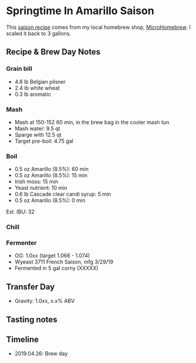 # Springtime In Amarillo Saison
This [saison recipe](Recipe.png) comes from my local homebrew shop, [MicroHomebrew](https://www.microhomebrew.com/). I scaled it back to 3 gallons.

## Recipe & Brew Day Notes
### Grain bill
- 4.8 lb Belgian pilsner
- 2.4 lb white wheat
- 0.3 lb aromatic

### Mash
- Mash at 150-152 60 min, in the brew bag in the cooler mash tun
- Mash water: 9.5 qt
- Sparge with 12.5 qt
- Target pre-boil: 4.75 gal

### Boil
- 0.5 oz Amarillo (8.5%): 60 min
- 0.5 oz Amarillo (8.5%): 15 min
- Irish moss: 15 min
- Yeast nutrient: 10 min
- 0.6 lb Cascade clear candi syrup: 5 min
- 0.5 oz Amarillo (8.5%): 0 min

Est. IBU: 32

### Chill


### Fermenter
- OG: 1.0xx (target 1.066 - 1.074)
- Wyeast 3711 French Saison, mfg 3/29/19
- Fermented in 5 gal corny (XXXXX)

## Transfer Day
- Gravity: 1.0xx, x.x% ABV

## Tasting notes

## Timeline
- 2019.04.26: Brew day
